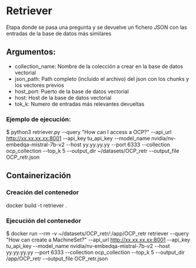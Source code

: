 
# Retriever

Etapa donde se pasa una pregunta y se devuelve un fichero JSON con las entradas de la base de datos más similares

## Argumentos:

* collection_name: Nombre de la colección a crear en la base de datos vectorial
* json_path: Path completo (incluido el archivo) del json con los chunks y los vectores previos
* host_port: Puerto de la base de datos vectorial
* host: Host de la base de datos vectorial
* tok_k: Numero de entradas más relevantes devueltas


### Ejemplo de ejecución:

$ python3 retriever.py   --query "How can I access a OCP?"   --api_url http://xx.xx.xx.xx:8001   --api_key tu_api_key   --model_name nvidia/nv-embedqa-mistral-7b-v2   --host yy.yy.yy.yy   --port 6333   --collection ocp_collection   --top_k 5   --output_dir ~/datasets/OCP_retr   --output_file OCP_retr.json


## Containerización

### Creación del contenedor

docker build -t retriever .

### Ejecución del contenedor

$ docker run --rm -v ~/datasets/OCP_retr/:/app/OCP_retr retriever --query "How can create a MachineSet?"   --api_url http://xx.xx.xx.xx:8001   --api_key tu_api_key   --model_name nvidia/nv-embedqa-mistral-7b-v2   --host yy.yy.yy.yy   --port 6333   --collection ocp_collection   --top_k 5   --output_dir /app/OCP_retr   --output_file OCP_retr.json

